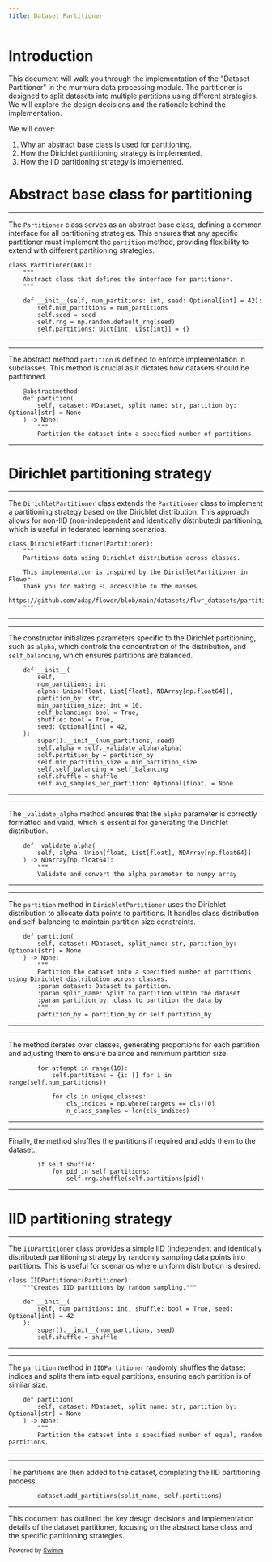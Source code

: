 ```yaml
---
title: Dataset Partitioner
---
```

# Introduction

This document will walk you through the implementation of the "Dataset Partitioner" in the murmura data processing module. The partitioner is designed to split datasets into multiple partitions using different strategies. We will explore the design decisions and the rationale behind the implementation.

We will cover:

1. Why an abstract base class is used for partitioning.
2. How the Dirichlet partitioning strategy is implemented.
3. How the IID partitioning strategy is implemented.

# Abstract base class for partitioning

<SwmSnippet path="/murmura/data_processing/partitioner.py" line="10">

---

The <SwmToken path="/murmura/data_processing/partitioner.py" pos="10:2:2" line-data="class Partitioner(ABC):">`Partitioner`</SwmToken> class serves as an abstract base class, defining a common interface for all partitioning strategies. This ensures that any specific partitioner must implement the <SwmToken path="/murmura/data_processing/partitioner.py" pos="22:3:3" line-data="    def partition(">`partition`</SwmToken> method, providing flexibility to extend with different partitioning strategies.

```
class Partitioner(ABC):
    """
    Abstract class that defines the interface for partitioner.
    """

    def __init__(self, num_partitions: int, seed: Optional[int] = 42):
        self.num_partitions = num_partitions
        self.seed = seed
        self.rng = np.random.default_rng(seed)
        self.partitions: Dict[int, List[int]] = {}
```

---

</SwmSnippet>

<SwmSnippet path="/murmura/data_processing/partitioner.py" line="21">

---

The abstract method <SwmToken path="/murmura/data_processing/partitioner.py" pos="22:3:3" line-data="    def partition(">`partition`</SwmToken> is defined to enforce implementation in subclasses. This method is crucial as it dictates how datasets should be partitioned.

```
    @abstractmethod
    def partition(
        self, dataset: MDataset, split_name: str, partition_by: Optional[str] = None
    ) -> None:
        """
        Partition the dataset into a specified number of partitions.
```

---

</SwmSnippet>

# Dirichlet partitioning strategy

<SwmSnippet path="/murmura/data_processing/partitioner.py" line="35">

---

The <SwmToken path="/murmura/data_processing/partitioner.py" pos="35:2:2" line-data="class DirichletPartitioner(Partitioner):">`DirichletPartitioner`</SwmToken> class extends the <SwmToken path="/murmura/data_processing/partitioner.py" pos="35:4:4" line-data="class DirichletPartitioner(Partitioner):">`Partitioner`</SwmToken> class to implement a partitioning strategy based on the Dirichlet distribution. This approach allows for non-IID (non-independent and identically distributed) partitioning, which is useful in federated learning scenarios.

```
class DirichletPartitioner(Partitioner):
    """
    Partitions data using Dirichlet distribution across classes.

    This implementation is inspired by the DirichletPartitioner in Flower
    Thank you for making FL accessible to the masses
    https://github.com/adap/flower/blob/main/datasets/flwr_datasets/partitioner/dirichlet_partitioner.py
    """
```

---

</SwmSnippet>

<SwmSnippet path="/murmura/data_processing/partitioner.py" line="44">

---

The constructor initializes parameters specific to the Dirichlet partitioning, such as <SwmToken path="/murmura/data_processing/partitioner.py" pos="47:1:1" line-data="        alpha: Union[float, List[float], NDArray[np.float64]],">`alpha`</SwmToken>, which controls the concentration of the distribution, and <SwmToken path="/murmura/data_processing/partitioner.py" pos="50:1:1" line-data="        self_balancing: bool = True,">`self_balancing`</SwmToken>, which ensures partitions are balanced.

```
    def __init__(
        self,
        num_partitions: int,
        alpha: Union[float, List[float], NDArray[np.float64]],
        partition_by: str,
        min_partition_size: int = 10,
        self_balancing: bool = True,
        shuffle: bool = True,
        seed: Optional[int] = 42,
    ):
        super().__init__(num_partitions, seed)
        self.alpha = self._validate_alpha(alpha)
        self.partition_by = partition_by
        self.min_partition_size = min_partition_size
        self.self_balancing = self_balancing
        self.shuffle = shuffle
        self.avg_samples_per_partition: Optional[float] = None
```

---

</SwmSnippet>

<SwmSnippet path="/murmura/data_processing/partitioner.py" line="62">

---

The <SwmToken path="/murmura/data_processing/partitioner.py" pos="62:3:3" line-data="    def _validate_alpha(">`_validate_alpha`</SwmToken> method ensures that the <SwmToken path="/murmura/data_processing/partitioner.py" pos="63:4:4" line-data="        self, alpha: Union[float, List[float], NDArray[np.float64]]">`alpha`</SwmToken> parameter is correctly formatted and valid, which is essential for generating the Dirichlet distribution.

```
    def _validate_alpha(
        self, alpha: Union[float, List[float], NDArray[np.float64]]
    ) -> NDArray[np.float64]:
        """
        Validate and convert the alpha parameter to numpy array
```

---

</SwmSnippet>

<SwmSnippet path="/murmura/data_processing/partitioner.py" line="82">

---

The <SwmToken path="/murmura/data_processing/partitioner.py" pos="82:3:3" line-data="    def partition(">`partition`</SwmToken> method in <SwmToken path="/murmura/data_processing/partitioner.py" pos="35:2:2" line-data="class DirichletPartitioner(Partitioner):">`DirichletPartitioner`</SwmToken> uses the Dirichlet distribution to allocate data points to partitions. It handles class distribution and self-balancing to maintain partition size constraints.

```
    def partition(
        self, dataset: MDataset, split_name: str, partition_by: Optional[str] = None
    ) -> None:
        """
        Partition the dataset into a specified number of partitions using Dirichlet distribution across classes.
        :param dataset: Dataset to partition.
        :param split_name: Split to partition within the dataset
        :param partition_by: class to partition the data by
        """
        partition_by = partition_by or self.partition_by
```

---

</SwmSnippet>

<SwmSnippet path="/murmura/data_processing/partitioner.py" line="98">

---

The method iterates over classes, generating proportions for each partition and adjusting them to ensure balance and minimum partition size.

```
        for attempt in range(10):
            self.partitions = {i: [] for i in range(self.num_partitions)}

            for cls in unique_classes:
                cls_indices = np.where(targets == cls)[0]
                n_class_samples = len(cls_indices)
```

---

</SwmSnippet>

<SwmSnippet path="/murmura/data_processing/partitioner.py" line="154">

---

Finally, the method shuffles the partitions if required and adds them to the dataset.

```
        if self.shuffle:
            for pid in self.partitions:
                self.rng.shuffle(self.partitions[pid])
```

---

</SwmSnippet>

# IID partitioning strategy

<SwmSnippet path="/murmura/data_processing/partitioner.py" line="161">

---

The <SwmToken path="/murmura/data_processing/partitioner.py" pos="161:2:2" line-data="class IIDPartitioner(Partitioner):">`IIDPartitioner`</SwmToken> class provides a simple IID (independent and identically distributed) partitioning strategy by randomly sampling data points into partitions. This is useful for scenarios where uniform distribution is desired.

```
class IIDPartitioner(Partitioner):
    """Creates IID partitions by random sampling."""

    def __init__(
        self, num_partitions: int, shuffle: bool = True, seed: Optional[int] = 42
    ):
        super().__init__(num_partitions, seed)
        self.shuffle = shuffle
```

---

</SwmSnippet>

<SwmSnippet path="/murmura/data_processing/partitioner.py" line="170">

---

The <SwmToken path="/murmura/data_processing/partitioner.py" pos="170:3:3" line-data="    def partition(">`partition`</SwmToken> method in <SwmToken path="/murmura/data_processing/partitioner.py" pos="161:2:2" line-data="class IIDPartitioner(Partitioner):">`IIDPartitioner`</SwmToken> randomly shuffles the dataset indices and splits them into equal partitions, ensuring each partition is of similar size.

```
    def partition(
        self, dataset: MDataset, split_name: str, partition_by: Optional[str] = None
    ) -> None:
        """
        Partition the dataset into a specified number of equal, random partitions.
```

---

</SwmSnippet>

<SwmSnippet path="/murmura/data_processing/partitioner.py" line="192">

---

The partitions are then added to the dataset, completing the IID partitioning process.

```
        dataset.add_partitions(split_name, self.partitions)
```

---

</SwmSnippet>

This document has outlined the key design decisions and implementation details of the dataset partitioner, focusing on the abstract base class and the specific partitioning strategies.

<SwmMeta version="3.0.0" repo-id="Z2l0aHViJTNBJTNBbXVybXVyYSUzQSUzQW11cnRhemFocg==" repo-name="murmura"><sup>Powered by [Swimm](https://app.swimm.io/)</sup></SwmMeta>
